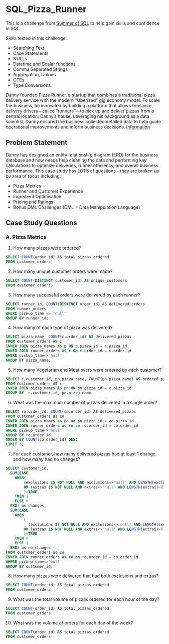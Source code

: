 # SQL_Pizza_Runner

This is a challenge from [Summer of SQL](https://github.com/wjsutton/the_summer_of_sql) to help gain skills and confidence in SQL.

Skills tested in this challenge:
- Searching Text
- Case Statements
- NULLs
- Datetime and Scalar functions
- Comma Separated Strings
- Aggregation, Unions
- CTEs
- Type Conversions

Danny founded Pizza Runner, a startup that combines a traditional pizza delivery service with the modern "Uberized" gig economy model. To scale the business, he innovated by building a platform that allows freelance delivery drivers—called “runners”—to pick up and deliver pizzas from a central location: Danny’s house. Leveraging his background as a data scientist, Danny ensured the business collected detailed data to help guide operational improvements and inform business decisions. [Information](https://8weeksqlchallenge.com/case-study-2/)

## Problem Statement
Danny has designed an entity relationship diagram (ERD) for the business database and now needs help cleaning the data and performing key calculations to optimize deliveries, runner efficiency, and overall business performance.
This case study has LOTS of questions - they are broken up by area of focus including:
- Pizza Metrics
- Runner and Customer Experience
- Ingredient Optimisation
- Pricing and Ratings
- Bonus DML Challenges (DML = Data Manipulation Language)

## Case Study Questions
### A. Pizza Metrics
1. How many pizzas were ordered?
````sql
SELECT COUNT(order_id) AS total_pizzas_ordered
FROM customer_orders
````

2. How many unique customer orders were made?
````sql
SELECT COUNT(DISTINCT customer_id) AS unique_customers
FROM customer_orders;
````

3. How many successful orders were delivered by each runner?
````sql
SELECT runner_id, COUNT(DISTINCT order_id) AS delivered_orders 
FROM runner_orders 
WHERE pickup_time <> 'null' 
GROUP BY runner_id;
````

4. How many of each type of pizza was delivered?
````sql
SELECT pizza_name, COUNT(c.order_id) AS delivered_pizzas 
FROM customer_orders AS c 
INNER JOIN pizza_names AS p ON p.pizza_id = c.pizza_id
INNER JOIN runner_orders AS r ON r.order_id = c.order_id 
WHERE pickup_time<>'null'
GROUP BY pizza_name;
````

5. How many Vegetarian and Meatlovers were ordered by each customer?
````sql
SELECT c.customer_id, pn.pizza_name, COUNT(pn.pizza_name) AS ordered_pizzas
FROM customer_orders AS c
INNER JOIN pizza_names AS pn ON pn.pizza_id = c.pizza_id
GROUP BY  c.customer_id, pn.pizza_name
````

6. What was the maximum number of pizzas delivered in a single order?
````sql
SELECT ro.order_id, COUNT(co.order_id) AS delivered_pizzas 
FROM customer_orders as co 
INNER JOIN pizza_names as pn on pn.pizza_id = co.pizza_id 
INNER JOIN runner_orders as ro on ro.order_id = co.order_id 
WHERE pickup_time<>'null'
GROUP BY ro.order_id 
ORDER BY COUNT(co.order_id) DESC 
LIMIT 1;
````

7. For each customer, how many delivered pizzas had at least 1 change and how many had no changes?
````sql
SELECT customer_id, 
  SUM(CASE 
    WHEN(
        (exclusions IS NOT NULL AND exclusions<>'null' AND LENGTH(exclusions)>0) 
        OR (extras IS NOT NULL AND extras<>'null' AND LENGTH(extras)>0)
        )=TRUE
    THEN 1 
    ELSE 0
  END) as changes, 
  SUM(CASE 
    WHEN 
        (
          (exclusions IS NOT NULL AND exclusions<>'null' AND LENGTH(exclusions)>0) 
        OR (extras IS NOT NULL AND extras<>'null' AND LENGTH(extras)>0)
        )=TRUE
    THEN 0 
    ELSE 1
  END) as no_changes 
FROM customer_orders as co 
INNER JOIN runner_orders as ro on ro.order_id = co.order_id 
WHERE pickup_time<>'null'
GROUP BY customer_id;
````

8. How many pizzas were delivered that had both exclusions and extras?
````sql
SELECT COUNT(order_id) AS total_pizzas_ordered
FROM customer_orders
````

9. What was the total volume of pizzas ordered for each hour of the day?
````sql
SELECT COUNT(order_id) AS total_pizzas_ordered
FROM customer_orders
````

10. What was the volume of orders for each day of the week?
````sql
SELECT COUNT(order_id) AS total_pizzas_ordered
FROM customer_orders
````
